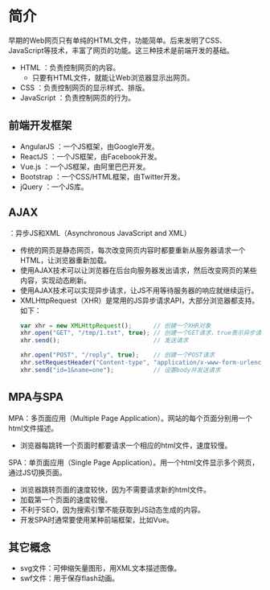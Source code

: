 # 简介

早期的Web网页只有单纯的HTML文件，功能简单。后来发明了CSS、JavaScript等技术，丰富了网页的功能。这三种技术是前端开发的基础。
- HTML ：负责控制网页的内容。
  - 只要有HTML文件，就能让Web浏览器显示出网页。
- CSS ：负责控制网页的显示样式、排版。
- JavaScript ：负责控制网页的行为。

## 前端开发框架

- AngularJS ：一个JS框架，由Google开发。
- ReactJS ：一个JS框架，由Facebook开发。
- Vue.js ：一个JS框架，由阿里巴巴开发。
- Bootstrap ：一个CSS/HTML框架，由Twitter开发。
- jQuery ：一个JS库。

## AJAX

：异步JS和XML（Asynchronous JavaScript and XML）
- 传统的网页是静态网页，每次改变网页内容时都要重新从服务器请求一个HTML，让浏览器重新加载。
- 使用AJAX技术可以让浏览器在后台向服务器发出请求，然后改变网页的某些内容，实现动态刷新。
- 使用AJAX技术可以实现异步请求，让JS不用等待服务器的响应就继续运行。
- XMLHttpRequest（XHR）是常用的JS异步请求API，大部分浏览器都支持。如下：
    ```js
    var xhr = new XMLHttpRequest();      // 创建一个XHR对象
    xhr.open("GET", "/tmp/1.txt", true); // 创建一个GET请求，true表示异步请求
    xhr.send();                          // 发送请求

    xhr.open("POST", "/reply", true);    // 创建一个POST请求
    xhr.setRequestHeader("Content-type", "application/x-www-form-urlencoded");  // 设置一个header
    xhr.send("id=1&name=one");           // 设置body并发送请求
    ```

## MPA与SPA

MPA：多页面应用（Multiple Page Application）。网站的每个页面分别用一个html文件描述。
- 浏览器每跳转一个页面时都要请求一个相应的html文件，速度较慢。

SPA：单页面应用（Single Page Application）。用一个html文件显示多个网页，通过JS切换页面。
- 浏览器跳转页面的速度较快，因为不需要请求新的html文件。
- 加载第一个页面的速度较慢。
- 不利于SEO，因为搜索引擎不能获取到JS动态生成的内容。
- 开发SPA时通常要使用某种前端框架，比如Vue。

## 其它概念

- svg文件：可伸缩矢量图形，用XML文本描述图像。
- swf文件：用于保存flash动画。
